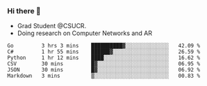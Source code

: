 ### Hi there 👋
- Grad Student @CSUCR. 
- Doing research on Computer Networks and AR
<!--START_SECTION:waka-->

```text
Go         3 hrs 3 mins    ██████████▓░░░░░░░░░░░░░░   42.09 %
C#         1 hr 55 mins    ██████▓░░░░░░░░░░░░░░░░░░   26.59 %
Python     1 hr 12 mins    ████░░░░░░░░░░░░░░░░░░░░░   16.62 %
CSV        30 mins         █▓░░░░░░░░░░░░░░░░░░░░░░░   06.95 %
JSON       30 mins         █▓░░░░░░░░░░░░░░░░░░░░░░░   06.92 %
Markdown   3 mins          ▒░░░░░░░░░░░░░░░░░░░░░░░░   00.83 %
```

<!--END_SECTION:waka-->
<!--
**jluo117/jluo117** is a ✨ _special_ ✨ repository because its `README.md` (this file) appears on your GitHub profile.

Here are some ideas to get you started:

- 🔭 I’m currently working on ...
- 🌱 I’m currently learning ...
- 👯 I’m looking to collaborate on ...
- 🤔 I’m looking for help with ...
- 💬 Ask me about ...
- 📫 How to reach me: ...
- 😄 Pronouns: ...
- ⚡ Fun fact: ...
-->
